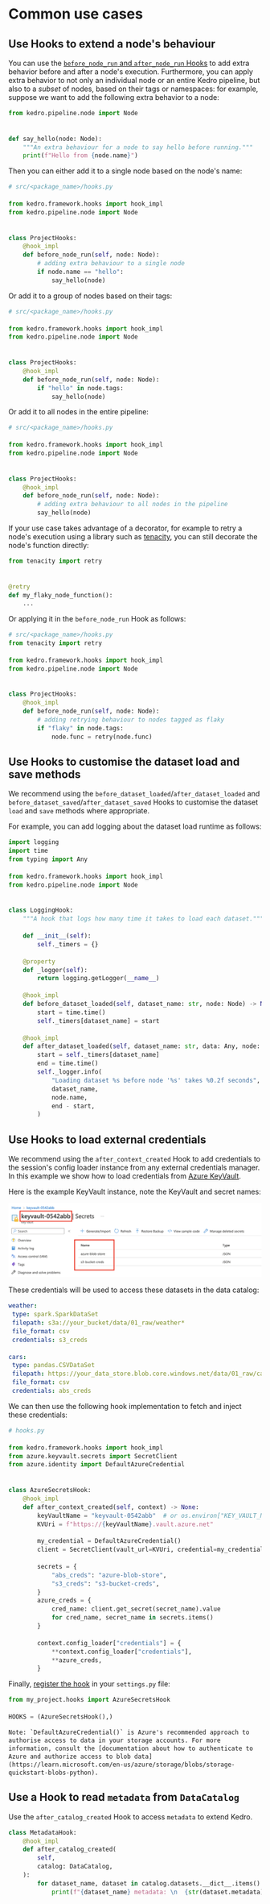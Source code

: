# Common use cases

## Use Hooks to extend a node's behaviour

You can use the [`before_node_run` and `after_node_run` Hooks](/kedro.framework.hooks.specs.NodeSpecs) to add extra behavior before and after a node's execution. Furthermore, you can apply extra behavior to not only an individual node or an entire Kedro pipeline, but also to a _subset_ of nodes, based on their tags or namespaces: for example, suppose we want to add the following extra behavior to a node:

```python
from kedro.pipeline.node import Node


def say_hello(node: Node):
    """An extra behaviour for a node to say hello before running."""
    print(f"Hello from {node.name}")
```

Then you can either add it to a single node based on the node's name:

```python
# src/<package_name>/hooks.py

from kedro.framework.hooks import hook_impl
from kedro.pipeline.node import Node


class ProjectHooks:
    @hook_impl
    def before_node_run(self, node: Node):
        # adding extra behaviour to a single node
        if node.name == "hello":
            say_hello(node)
```

Or add it to a group of nodes based on their tags:


```python
# src/<package_name>/hooks.py

from kedro.framework.hooks import hook_impl
from kedro.pipeline.node import Node


class ProjectHooks:
    @hook_impl
    def before_node_run(self, node: Node):
        if "hello" in node.tags:
            say_hello(node)
```

Or add it to all nodes in the entire pipeline:

```python
# src/<package_name>/hooks.py

from kedro.framework.hooks import hook_impl
from kedro.pipeline.node import Node


class ProjectHooks:
    @hook_impl
    def before_node_run(self, node: Node):
        # adding extra behaviour to all nodes in the pipeline
        say_hello(node)
```

If your use case takes advantage of a decorator, for example to retry a node's execution using a library such as [tenacity](https://tenacity.readthedocs.io/en/latest/), you can still decorate the node's function directly:

```python
from tenacity import retry


@retry
def my_flaky_node_function():
    ...
```

Or applying it in the `before_node_run` Hook as follows:

```python
# src/<package_name>/hooks.py
from tenacity import retry

from kedro.framework.hooks import hook_impl
from kedro.pipeline.node import Node


class ProjectHooks:
    @hook_impl
    def before_node_run(self, node: Node):
        # adding retrying behaviour to nodes tagged as flaky
        if "flaky" in node.tags:
            node.func = retry(node.func)
```
## Use Hooks to customise the dataset load and save methods
We recommend using the `before_dataset_loaded`/`after_dataset_loaded` and `before_dataset_saved`/`after_dataset_saved` Hooks to customise the dataset `load` and `save` methods where appropriate.

For example, you can add logging about the dataset load runtime as follows:

```python
import logging
import time
from typing import Any

from kedro.framework.hooks import hook_impl
from kedro.pipeline.node import Node


class LoggingHook:
    """A hook that logs how many time it takes to load each dataset."""

    def __init__(self):
        self._timers = {}

    @property
    def _logger(self):
        return logging.getLogger(__name__)

    @hook_impl
    def before_dataset_loaded(self, dataset_name: str, node: Node) -> None:
        start = time.time()
        self._timers[dataset_name] = start

    @hook_impl
    def after_dataset_loaded(self, dataset_name: str, data: Any, node: Node) -> None:
        start = self._timers[dataset_name]
        end = time.time()
        self._logger.info(
            "Loading dataset %s before node '%s' takes %0.2f seconds",
            dataset_name,
            node.name,
            end - start,
        )
```

## Use Hooks to load external credentials
We recommend using the `after_context_created` Hook to add credentials to the session's config loader instance from any external credentials manager. In this example we show how to load credentials from [Azure KeyVault](https://learn.microsoft.com/en-us/azure/key-vault/general/).

Here is the example KeyVault instance, note the KeyVault and secret names:

![](../meta/images/example_azure_keyvault.png)

These credentials will be used to access these datasets in the data catalog:

```yaml
weather:
 type: spark.SparkDataSet
 filepath: s3a://your_bucket/data/01_raw/weather*
 file_format: csv
 credentials: s3_creds

cars:
 type: pandas.CSVDataSet
 filepath: https://your_data_store.blob.core.windows.net/data/01_raw/cars.csv
 file_format: csv
 credentials: abs_creds
```

We can then use the following hook implementation to fetch and inject these credentials:

```python
# hooks.py

from kedro.framework.hooks import hook_impl
from azure.keyvault.secrets import SecretClient
from azure.identity import DefaultAzureCredential


class AzureSecretsHook:
    @hook_impl
    def after_context_created(self, context) -> None:
        keyVaultName = "keyvault-0542abb"  # or os.environ["KEY_VAULT_NAME"] if you would like to provide it through environment variables
        KVUri = f"https://{keyVaultName}.vault.azure.net"

        my_credential = DefaultAzureCredential()
        client = SecretClient(vault_url=KVUri, credential=my_credential)

        secrets = {
            "abs_creds": "azure-blob-store",
            "s3_creds": "s3-bucket-creds",
        }
        azure_creds = {
            cred_name: client.get_secret(secret_name).value
            for cred_name, secret_name in secrets.items()
        }

        context.config_loader["credentials"] = {
            **context.config_loader["credentials"],
            **azure_creds,
        }
```

Finally, [register the hook](./introduction.md#registering-the-hook-implementation-with-kedro) in your `settings.py` file:

```python
from my_project.hooks import AzureSecretsHook

HOOKS = (AzureSecretsHook(),)
```

```{note}
Note: `DefaultAzureCredential()` is Azure's recommended approach to authorise access to data in your storage accounts. For more information, consult the [documentation about how to authenticate to Azure and authorize access to blob data](https://learn.microsoft.com/en-us/azure/storage/blobs/storage-quickstart-blobs-python).
```

## Use a Hook to read `metadata` from `DataCatalog`
Use the `after_catalog_created` Hook to access `metadata` to extend Kedro.

```python
class MetadataHook:
    @hook_impl
    def after_catalog_created(
        self,
        catalog: DataCatalog,
    ):
        for dataset_name, dataset in catalog.datasets.__dict__.items():
            print(f"{dataset_name} metadata: \n  {str(dataset.metadata)}")
```
